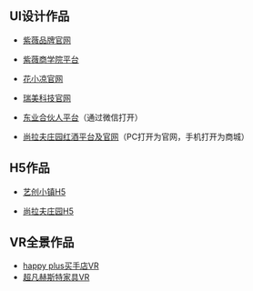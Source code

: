 ## UI设计作品

- [紫薇品牌官网](http://www.konation.com.cn/m/index.php)

- [紫薇商学院平台](http://ziwei.jingqiweb.com/#/home)

- [花小凉官网](http://jingqiweb.com/huaxiaoliang2/index.html)

- [瑞美科技官网](http://www.rmckj.com/mobile/)

- [东业合伙人平台](http://www.dongyehhr.com/index.php/Home/Index/parklist)（通过微信打开）

- [尚拉夫庄园红酒平台及官网](http://hongjiu.jingqiweb.com/home/index/index.html)（PC打开为官网，手机打开为商城）

## H5作品

- [艺创小镇H5](https://filea7cd5eb47e42.iamh5.cn/v3/idea/AJEqTbnT)

- [尚拉夫庄园H5](https://h.eqxiu.com/s/BfeEn8ER)

## VR全景作品

- [happy plus买手店VR](http://www.chuangqivr.com/tour/8f5bfeec55054628)
- [超凡赫斯特家具VR](http://www.chuangqivr.com/tour/3a7286d15363dfba)
